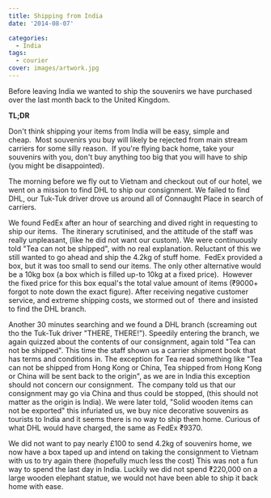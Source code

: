 ```yaml
---
title: Shipping from India
date: '2014-08-07'

categories:
  - India
tags:
  - courier
cover: images/artwork.jpg
---
```


Before leaving India we wanted to ship the souvenirs we have purchased over the last month back to the United Kingdom.

**TL;DR**

Don't think shipping your items from India will be easy, simple and cheap.  Most souvenirs you buy will likely be rejected from main stream carriers for some silly reason.  If you're flying back home, take your souvenirs with you, don't buy anything too big that you will have to ship (you might be disappointed).

The morning before we fly out to Vietnam and checkout out of our hotel, we went on a mission to find DHL to ship our consignment. We failed to find DHL, our Tuk-Tuk driver drove us around all of Connaught Place in search of carriers.

We found FedEx after an hour of searching and dived right in requesting to ship our items.  The itinerary scrutinised, and the attitude of the staff was really unpleasant, (like he did not want our custom). We were continuously told "Tea can not be shipped", with no real explanation. Reluctant of this we still wanted to go ahead and ship the 4.2kg of stuff home.  FedEx provided a box, but it was too small to send our items. The only other alternative would be a 10kg box (a box which is filled up-to 10kg at a fixed price).  However the fixed price for this box equal's the total value amount of items (₹9000+ forgot to note down the exact figure). After receiving negative customer service, and extreme shipping costs, we stormed out of  there and insisted to find the DHL branch.

Another 30 minutes searching and we found a DHL branch (screaming out tho the Tuk-Tuk driver "THERE, THERE!"). Speedily entering the branch, we again quizzed about the contents of our consignment, again told "Tea can not be shipped". This time the staff shown us a carrier shipment book that has terms and conditions in. The exception for Tea read something like "Tea can not be shipped from Hong Kong or China, Tea shipped from Hong Kong or China will be sent back to the origin", as we are in India this exception should not concern our consignment.  The company told us that our consignment may go via China and thus could be stopped, (this should not matter as the origin is India). We were later told, "Solid wooden items can not be exported" this infuriated us, we buy nice decorative souvenirs as tourists to India and it seems there is no way to ship them home. Curious of what DHL would have charged, the same as FedEx ₹9370.

We did not want to pay nearly £100 to send 4.2kg of souvenirs home, we now have a box taped up and intend on taking the consignment to Vietnam with us to try again there (hopefully much less the cost) This was not a fun way to spend the last day in India. Luckily we did not spend ₹220,000 on a large wooden elephant statue, we would not have been able to ship it back home with ease.
